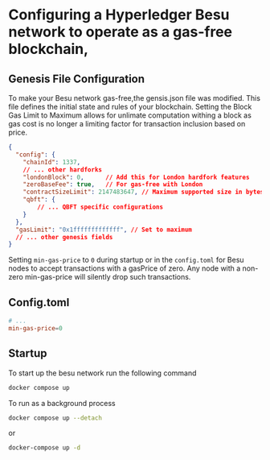 # Configuring a Hyperledger Besu network to operate as a gas-free blockchain, 
## Genesis File Configuration
To make your Besu network gas-free,the gensis.json file was modified. This file defines the initial state and rules of your blockchain. Setting the Block Gas Limit to Maximum allows for unlimate computation withing a block as gas cost is no longer a limiting factor for transaction inclusion based on price.

```json
{
  "config": {
    "chainId": 1337,
    // ... other hardforks
    "londonBlock": 0,      // Add this for London hardfork features
    "zeroBaseFee": true,   // For gas-free with London 
    "contractSizeLimit": 2147483647, // Maximum supported size in bytes
    "qbft": {
        // ... QBFT specific configurations
    }
  },
  "gasLimit": "0x1fffffffffffff", // Set to maximum
  // ... other genesis fields
}
```


Setting `min-gas-price` to `0` during startup or in the `config.toml`  for Besu nodes to accept transactions with a gasPrice of zero. Any node with a non-zero min-gas-price will silently drop such transactions. 

## Config.toml 

```toml
# ...
min-gas-price=0
```

## Startup 

To start up the besu network run the following command

```bash
docker compose up
```
To run as  a background process 
```bash
docker compose up --detach
```
 or
```bash
docker-compose up -d
```
